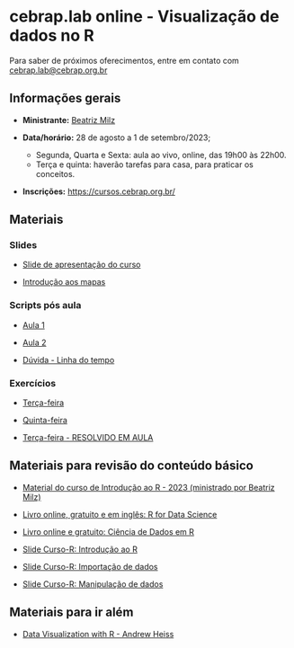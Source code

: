 
<!-- README.md is generated from README.Rmd. Please edit that file -->

# cebrap.lab online - Visualização de dados no R

Para saber de próximos oferecimentos, entre em contato com
<cebrap.lab@cebrap.org.br>

## Informações gerais

- **Ministrante:** [Beatriz Milz](https://beatrizmilz.com/about/)

- **Data/horário:** 28 de agosto a 1 de setembro/2023;

  - Segunda, Quarta e Sexta: aula ao vivo, online, das 19h00 às 22h00.
  - Terça e quinta: haverão tarefas para casa, para praticar os
    conceitos.

- **Inscrições:** <https://cursos.cebrap.org.br/>

## Materiais

### Slides

- [Slide de apresentação do
  curso](https://beatrizmilz.github.io/2023-08-cebrap-lab-viz/slides/introducao-ao-curso.html#/)

- [Introdução aos
  mapas](https://beatrizmilz.github.io/2023-08-cebrap-lab-viz/slides/mapas-com-r.html#/)

### Scripts pós aula

- [Aula
  1](https://github.com/beatrizmilz/2023-08-cebrap-lab-viz/blob/main/scripts-pos-aula/aula-01.R)

- [Aula
  2](https://github.com/beatrizmilz/2023-08-cebrap-lab-viz/blob/main/scripts-pos-aula/aula-02.R)

- [Dúvida - Linha do
  tempo](https://github.com/beatrizmilz/2023-08-cebrap-lab-viz/blob/main/scripts-pos-aula/duvida-linha-do-tempo.R)

### Exercícios

- [Terça-feira](https://github.com/beatrizmilz/2023-08-cebrap-lab-viz/blob/main/exercicios/exercicio-01.R)

- [Quinta-feira](https://github.com/beatrizmilz/2023-08-cebrap-lab-viz/blob/main/exercicios/exercicio-02.R)

- [Terça-feira - RESOLVIDO EM
  AULA](https://github.com/beatrizmilz/2023-08-cebrap-lab-viz/blob/main/exercicios/exercicio-01-resolvido.R)

## Materiais para revisão do conteúdo básico

- [Material do curso de Introdução ao R - 2023 (ministrado por Beatriz
  Milz)](https://beatrizmilz.github.io/2023-06-cebrap-lab-intro-R/)

- [Livro online, gratuito e em inglês: R for Data
  Science](https://r4ds.hadley.nz/)

- [Livro online e gratuito: Ciência de Dados em
  R](https://livro.curso-r.com/7-2-dplyr.html)

- [Slide Curso-R: Introdução ao
  R](https://curso-r.github.io/main-r4ds-1/slides/02-introducao-ao-r.html#1)

- [Slide Curso-R: Importação de
  dados](https://curso-r.github.io/main-r4ds-1/slides/03-importacao.html#1)

- [Slide Curso-R: Manipulação de
  dados](https://curso-r.github.io/main-r4ds-1/slides/04-manipulacao.html#1)

## Materiais para ir além

- [Data Visualization with R - Andrew
  Heiss](https://datavizf23.classes.andrewheiss.com/syllabus.html)
